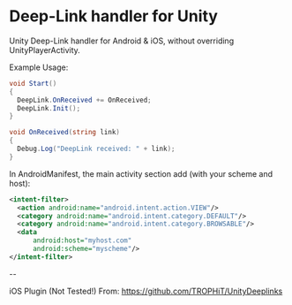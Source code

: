 # Deep-Link handler for Unity
Unity Deep-Link handler for Android &amp; iOS, without overriding UnityPlayerActivity.

Example Usage:
```C#
void Start()
{
  DeepLink.OnReceived += OnReceived;
  DeepLink.Init();
}

void OnReceived(string link)
{
  Debug.Log("DeepLink received: " + link);
}
```
In AndroidManifest, the main activity section add (with your scheme and host):
```XML
<intent-filter>
  <action android:name="android.intent.action.VIEW"/>
  <category android:name="android.intent.category.DEFAULT"/>
  <category android:name="android.intent.category.BROWSABLE"/>
  <data
      android:host="myhost.com"
      android:scheme="myscheme"/>
</intent-filter>
```

--

iOS Plugin (Not Tested!) From: https://github.com/TROPHiT/UnityDeeplinks
